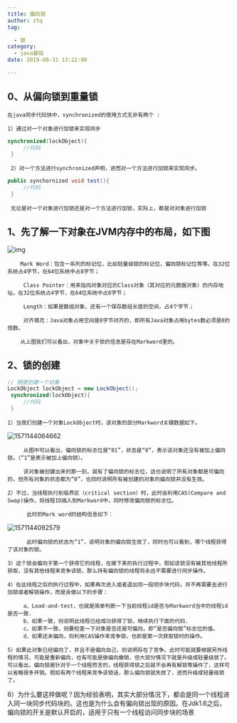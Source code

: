 ```yaml
---
title: 偏向锁
author: ztq
tag:

  - 锁
category:
  - java基础
date: 2019-08-31 13:22:00

---
```


## 0、从偏向锁到重量锁

    在java同步代码快中，synchronized的使用方式无非有两个 :   

    1）通过对一个对象进行加锁来实现同步

```java
synchronized(lockObject){
     //代码
 }
```

     2）对一个方法进行synchronized声明，进而对一个方法进行加锁来实现同步。

```java
public synchornized void test(){
     //代码
 }
```

     无论是对一个对象进行加锁还是对一个方法进行加锁，实际上，都是对对象进行加锁

## 1、先了解一下对象在JVM内存中的布局，如下图

![img](/assets/images/java对象存储.png)

        Mark Word：包含一系列的标记位，比如轻量级锁的标记位，偏向锁标记位等等。在32位系统占4字节，在64位系统中占8字节；

         Class Pointer：用来指向对象对应的Class对象（其对应的元数据对象）的内存地址。在32位系统占4字节，在64位系统中占8字节；

         Length：如果是数组对象，还有一个保存数组长度的空间，占4个字节；

         对齐填充：Java对象占用空间是8字节对齐的，即所有Java对象占用bytes数必须是8的倍数。

        从上图我们可以看出，对象中关于锁的信息是存在Markword里的。

## 2、锁的创建



```java
// 随便创建一个对象
LockObject lockObject = new LockObject();
 synchronized(lockObject){
     //代码
 }
```

    1）当我们创建一个对象LockObject时，该对象的部分Markword关键数据如下。

![1571144064662](/assets/images/锁的创建.png)

         从图中可以看出，偏向锁的标志位是“01”，状态是“0”，表示该对象还没有被加上偏向锁。（“1”是表示被加上偏向锁）。

         该对象被创建出来的那一刻，就有了偏向锁的标志位，这也说明了所有对象都是可偏向的，但所有对象的状态都为“0”，也同时说明所有被创建的对象的偏向锁并没有生效。

    2）不过，当线程执行到临界区（critical section）时，此时会利用CAS(Compare and Swap)操作，将线程ID插入到Markword中，同时修改偏向锁的标志位。

          此时的Mark word的结构信息如下：

![1571144092579](/assets/images/锁的创建2.png)

          此时偏向锁的状态为“1”，说明对象的偏向锁生效了，同时也可以看到，哪个线程获得了该对象的锁。   

    3）这个锁会偏向于第一个获得它的线程，在接下来的执行过程中，假如该锁没有被其他线程所获取，没有其他线程来竞争该锁，那么持有偏向锁的线程将永远不需要进行同步操作。

    4）在此线程之后的执行过程中，如果再次进入或者退出同一段同步块代码，并不再需要去进行加锁或者解锁操作，而是会做以下的步骤：

         a、Load-and-test，也就是简单判断一下当前线程id是否与Markword当中的线程id是否一致.
         b、如果一致，则说明此线程已经成功获得了锁，继续执行下面的代码.
         c、如果不一致，则要检查一下对象是否还是可偏向，即“是否偏向锁”标志位的值。
         d、如果还未偏向，则利用CAS操作来竞争锁，也即是第一次获取锁时的操作。

    5）如果此对象已经偏向了，并且不是偏向自己，则说明存在了竞争。此时可能就要根据另外线程的情况，可能是重新偏向，也有可能是做偏向撤销，但大部分情况下就是升级成轻量级锁了。可以看出，偏向锁是针对于一个线程而言的，线程获得锁之后就不会再有解锁等操作了，这样可以省略很多开销。假如有两个线程来竞争该锁话，那么偏向锁就失效了，进而升级成轻量级锁了。

   6）为什么要这样做呢？因为经验表明，其实大部分情况下，都会是同一个线程进入同一块同步代码块的。这也是为什么会有偏向锁出现的原因。在Jdk1.6之后，偏向锁的开关是默认开启的，适用于只有一个线程访问同步块的场景